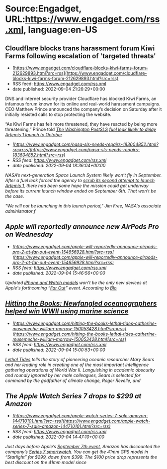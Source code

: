# Source:Engadget, URL:https://www.engadget.com/rss.xml, language:en-US

## Cloudflare blocks trans harassment forum Kiwi Farms following escalation of 'targeted threats'
 - [https://www.engadget.com/cloudflare-blocks-kiwi-farms-forum-212629893.html?src=rss](https://www.engadget.com/cloudflare-blocks-kiwi-farms-forum-212629893.html?src=rss)
 - RSS feed: https://www.engadget.com/rss.xml
 - date published: 2022-09-04 21:26:29+00:00

<p>DNS and internet security provider Cloudflare has blocked Kiwi Farms, an infamous forum known for its online and real-world harassment campaigns. CEO Matthew Prince announced the company’s decision on Saturday after it initially resisted calls to stop protecting the website.</p><p>“As Kiwi Farms has felt more threatened, they have reacted by being more threatening,” Prince told <a href="https://www.washingtonpost.com/technology/2022/09/03/cloudflare-drops-kiwifarms/"><em>The Washington Post</

## SLS fuel leak likely to delay Artemis 1 launch to October
 - [https://www.engadget.com/nasa-sls-needs-repairs-183604852.html?src=rss](https://www.engadget.com/nasa-sls-needs-repairs-183604852.html?src=rss)
 - RSS feed: https://www.engadget.com/rss.xml
 - date published: 2022-09-04 18:36:04+00:00

<p>NASA’s next-generation Space Launch System likely won’t fly in September. After a fuel leak forced the agency to <a href="https://www.engadget.com/nasa-scrubs-artemis-1-again-153016409.html"><ins>scrub its second attempt to launch Artemis 1</ins></a>, there had been some hope the mission could get underway before its current launch window ended on September 6th. That won’t be the case.</p><p>&quot;We will not be launching in this launch period,&quot; Jim Free, NASA's associate administrator f

## Apple will reportedly announce new AirPods Pro on Wednesday
 - [https://www.engadget.com/apple-will-reportedly-announce-airpods-pro-2-at-far-out-event-154656928.html?src=rss](https://www.engadget.com/apple-will-reportedly-announce-airpods-pro-2-at-far-out-event-154656928.html?src=rss)
 - RSS feed: https://www.engadget.com/rss.xml
 - date published: 2022-09-04 15:46:56+00:00

<p>Updated <a href="https://www.engadget.com/apple-iphone14-launch-event-far-out-140027966.html"><ins>iPhone and Watch models</ins></a> won’t be the only new devices at Apple's forthcoming “<a href="https://www.engadget.com/apple-september-7-far-out-event-announced-160942228.html"><ins>Far Out</ins></a>” event. According to <a href="https://www.bloomberg.com/news/newsletters/2022-09-04/apple-s-far-out-event-iphone-14-pro-airpods-pro-2-and-apple-watch-series-8-l7ndyucj?sref=10lNAhZ9"><em><ins>Blo

## Hitting the Books: Newfangled oceanographers helped win WWII using marine science
 - [https://www.engadget.com/hitting-the-books-lethal-tides-catherine-musemeche-william-morrow-150053428.html?src=rss](https://www.engadget.com/hitting-the-books-lethal-tides-catherine-musemeche-william-morrow-150053428.html?src=rss)
 - RSS feed: https://www.engadget.com/rss.xml
 - date published: 2022-09-04 15:00:53+00:00

<p><a href="https://www.amazon.com/gp/product/0062991698/ref=as_li_ss_tl?ie=UTF8&amp;linkCode=ll1&amp;tag=dealpost2022-20&amp;language=en_US"><em>Lethal Tides</em></a> tells the story of pioneering oceanic researcher Mary Sears and her leading role in creating one of the most important intelligence gathering operations of World War II. Languishing in academic obscurity and roundly ignored by her male colleagues, Sears is selected for command by the godfather of climate change, Roger Revelle, and

## The Apple Watch Series 7 drops to $299 at Amazon
 - [https://www.engadget.com/apple-watch-series-7-sale-amazon-144710101.html?src=rss](https://www.engadget.com/apple-watch-series-7-sale-amazon-144710101.html?src=rss)
 - RSS feed: https://www.engadget.com/rss.xml
 - date published: 2022-09-04 14:47:10+00:00

<p>Just days before Apple’s <a href="https://www.engadget.com/apple-september-7-far-out-event-announced-160942228.html"><ins>September 7th event</ins></a>, Amazon has discounted the company’s <a href="https://www.amazon.com/gp/product/B09HF6H3X3/ref=as_li_ss_tl?ie=UTF8&amp;linkCode=ll1&amp;tag=dealpost2022-20&amp;language=en_US">Series 7 smartwatch</a>. You can get the 41mm GPS model in “Starlight” for $299, down from $399. The $100 price drop represents the best discount on the 41mm model since

